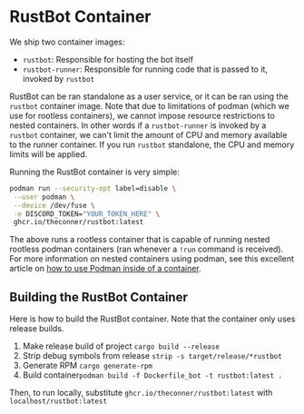 # RustBot Container

We ship two container images:
- `rustbot`: Responsible for hosting the bot itself
- `rustbot-runner`: Responsible for running code that is passed to it, invoked by `rustbot`

RustBot can be ran standalone as a user service, or it can be ran using the `rustbot` container image. Note that due to limitations of podman (which we use for rootless containers), we cannot impose resource restrictions to nested containers. In other words if a `rustbot-runner` is invoked by a `rustbot` container, we can't limit the amount of CPU and memory available to the runner container. If you run `rustbot` standalone, the CPU and memory limits will be applied.

Running the RustBot container is very simple:
```bash
podman run --security-opt label=disable \
 --user podman \
 --device /dev/fuse \
 -e DISCORD_TOKEN="YOUR_TOKEN_HERE" \
 ghcr.io/theconner/rustbot:latest
```

The above runs a rootless container that is capable of running nested rootless podman containers (ran whenever a `!run` command is received). For more information on nested containers using podman, see this excellent article on [how to use Podman inside of a container](https://www.redhat.com/sysadmin/podman-inside-container).

## Building the RustBot Container
Here is how to build the RustBot container. Note that the container only uses release builds.

1. Make release build of project `cargo build --release`
2. Strip debug symbols from release `strip -s target/release/*rustbot`
3. Generate RPM `cargo generate-rpm` 
4. Build container`podman build -f Dockerfile_bot -t rustbot:latest .`

Then, to run locally, substitute `ghcr.io/theconner/rustbot:latest` with `localhost/rustbot:latest`